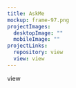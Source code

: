 ```yaml
---
title: AskMe
mockup: frame-97.png
projectImages:
  desktopImage: ""
  mobileImage: ""
projectLinks:
  repository: view
  view: view
---
```

view